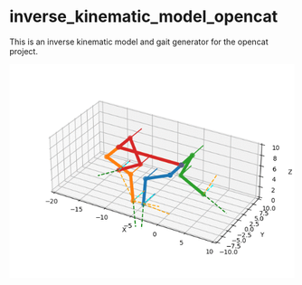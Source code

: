# inverse_kinematic_model_opencat

This is an inverse kinematic model and gait generator for the opencat project.

![](Nybble_moving.gif)



